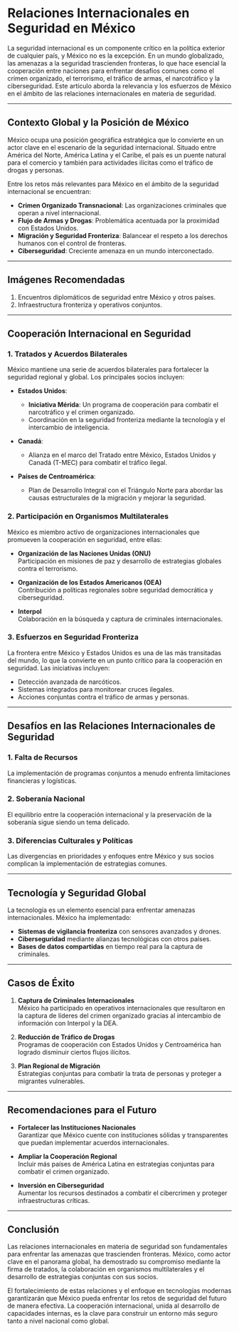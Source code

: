 # Relaciones Internacionales en Seguridad en México

La seguridad internacional es un componente crítico en la política exterior de cualquier país, y México no es la excepción. En un mundo globalizado, las amenazas a la seguridad trascienden fronteras, lo que hace esencial la cooperación entre naciones para enfrentar desafíos comunes como el crimen organizado, el terrorismo, el tráfico de armas, el narcotráfico y la ciberseguridad. Este artículo aborda la relevancia y los esfuerzos de México en el ámbito de las relaciones internacionales en materia de seguridad.

---

## Contexto Global y la Posición de México

México ocupa una posición geográfica estratégica que lo convierte en un actor clave en el escenario de la seguridad internacional. Situado entre América del Norte, América Latina y el Caribe, el país es un puente natural para el comercio y también para actividades ilícitas como el tráfico de drogas y personas.

Entre los retos más relevantes para México en el ámbito de la seguridad internacional se encuentran:

- **Crimen Organizado Transnacional**: Las organizaciones criminales que operan a nivel internacional.
- **Flujo de Armas y Drogas**: Problemática acentuada por la proximidad con Estados Unidos.
- **Migración y Seguridad Fronteriza**: Balancear el respeto a los derechos humanos con el control de fronteras.
- **Ciberseguridad**: Creciente amenaza en un mundo interconectado.

---

## Imágenes Recomendadas

1. Encuentros diplomáticos de seguridad entre México y otros países.
2. Infraestructura fronteriza y operativos conjuntos.

---

## Cooperación Internacional en Seguridad

### 1. Tratados y Acuerdos Bilaterales

México mantiene una serie de acuerdos bilaterales para fortalecer la seguridad regional y global. Los principales socios incluyen:

- **Estados Unidos**:

  - **Iniciativa Mérida**: Un programa de cooperación para combatir el narcotráfico y el crimen organizado.
  - Coordinación en la seguridad fronteriza mediante la tecnología y el intercambio de inteligencia.

- **Canadá**:

  - Alianza en el marco del Tratado entre México, Estados Unidos y Canadá (T-MEC) para combatir el tráfico ilegal.

- **Países de Centroamérica**:
  - Plan de Desarrollo Integral con el Triángulo Norte para abordar las causas estructurales de la migración y mejorar la seguridad.

### 2. Participación en Organismos Multilaterales

México es miembro activo de organizaciones internacionales que promueven la cooperación en seguridad, entre ellas:

- **Organización de las Naciones Unidas (ONU)**  
  Participación en misiones de paz y desarrollo de estrategias globales contra el terrorismo.

- **Organización de los Estados Americanos (OEA)**  
  Contribución a políticas regionales sobre seguridad democrática y ciberseguridad.

- **Interpol**  
  Colaboración en la búsqueda y captura de criminales internacionales.

### 3. Esfuerzos en Seguridad Fronteriza

La frontera entre México y Estados Unidos es una de las más transitadas del mundo, lo que la convierte en un punto crítico para la cooperación en seguridad. Las iniciativas incluyen:

- Detección avanzada de narcóticos.
- Sistemas integrados para monitorear cruces ilegales.
- Acciones conjuntas contra el tráfico de armas y personas.

---

## Desafíos en las Relaciones Internacionales de Seguridad

### 1. Falta de Recursos

La implementación de programas conjuntos a menudo enfrenta limitaciones financieras y logísticas.

### 2. Soberanía Nacional

El equilibrio entre la cooperación internacional y la preservación de la soberanía sigue siendo un tema delicado.

### 3. Diferencias Culturales y Políticas

Las divergencias en prioridades y enfoques entre México y sus socios complican la implementación de estrategias comunes.

---

## Tecnología y Seguridad Global

La tecnología es un elemento esencial para enfrentar amenazas internacionales. México ha implementado:

- **Sistemas de vigilancia fronteriza** con sensores avanzados y drones.
- **Ciberseguridad** mediante alianzas tecnológicas con otros países.
- **Bases de datos compartidas** en tiempo real para la captura de criminales.

---

## Casos de Éxito

1. **Captura de Criminales Internacionales**  
   México ha participado en operativos internacionales que resultaron en la captura de líderes del crimen organizado gracias al intercambio de información con Interpol y la DEA.

2. **Reducción de Tráfico de Drogas**  
   Programas de cooperación con Estados Unidos y Centroamérica han logrado disminuir ciertos flujos ilícitos.

3. **Plan Regional de Migración**  
   Estrategias conjuntas para combatir la trata de personas y proteger a migrantes vulnerables.

---

## Recomendaciones para el Futuro

- **Fortalecer las Instituciones Nacionales**  
  Garantizar que México cuente con instituciones sólidas y transparentes que puedan implementar acuerdos internacionales.

- **Ampliar la Cooperación Regional**  
  Incluir más países de América Latina en estrategias conjuntas para combatir el crimen organizado.

- **Inversión en Ciberseguridad**  
  Aumentar los recursos destinados a combatir el cibercrimen y proteger infraestructuras críticas.

---

## Conclusión

Las relaciones internacionales en materia de seguridad son fundamentales para enfrentar las amenazas que trascienden fronteras. México, como actor clave en el panorama global, ha demostrado su compromiso mediante la firma de tratados, la colaboración en organismos multilaterales y el desarrollo de estrategias conjuntas con sus socios.

El fortalecimiento de estas relaciones y el enfoque en tecnologías modernas garantizarán que México pueda enfrentar los retos de seguridad del futuro de manera efectiva. La cooperación internacional, unida al desarrollo de capacidades internas, es la clave para construir un entorno más seguro tanto a nivel nacional como global.
